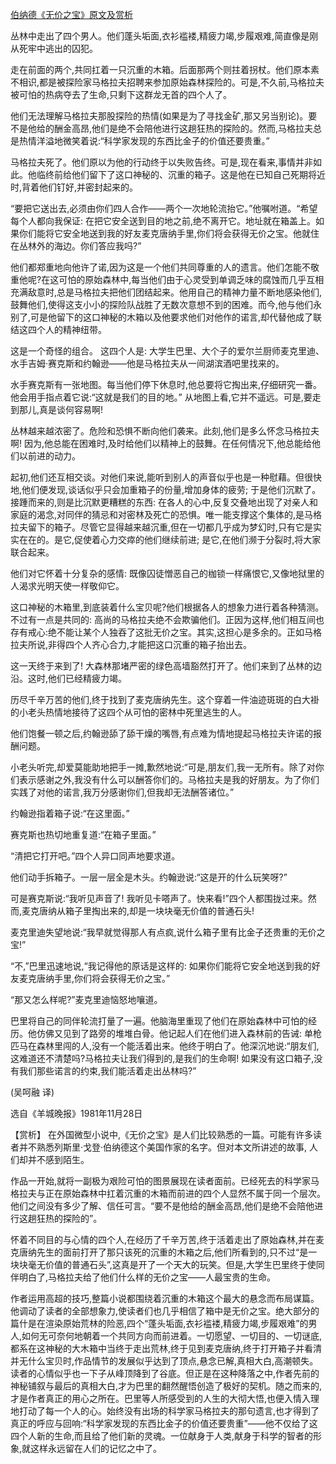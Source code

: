 [伯纳德《无价之宝》原文及赏析](https://www.vrrw.net/wx/15441.html)

丛林中走出了四个男人。他们蓬头垢面,衣衫褴褛,精疲力竭,步履艰难,简直像是刚从死牢中逃出的囚犯。

走在前面的两个,共同扛着一只沉重的木箱。后面那两个则拄着拐杖。他们原本素不相识,都是被探险家马格拉夫招聘来参加原始森林探险的。可是,不久前,马格拉夫被可怕的热病夺去了生命,只剩下这群龙无首的四个人了。

他们无法理解马格拉夫那股探险的热情(如果是为了寻找金矿,那又另当别论)。要不是他给的酬金高昂,他们是绝不会陪他进行这趟狂热的探险的。然而,马格拉夫总是热情洋溢地微笑着说:“科学家发现的东西比金子的价值还要贵重。”

马格拉夫死了。他们原以为他的行动终于以失败告终。可是,现在看来,事情并非如此。他临终前给他们留下了这口神秘的、沉重的箱子。这是他在已知自己死期将近时,背着他们钉好,并密封起来的。

“要把它送出去,必须由你们四人合作——两个一次地轮流抬它。”他嘱咐道。“希望每个人都向我保证: 在把它安全送到目的地之前,绝不离开它。地址就在箱盖上。如果你们能将它安全地送到我的好友麦克唐纳手里,你们将会获得无价之宝。他就住在丛林外的海边。你们答应我吗?”

他们都郑重地向他许了诺,因为这是一个他们共同尊重的人的遗言。他们怎能不敬重他呢?在这可怕的原始森林中,每当他们由于心灵受到单调乏味的腐蚀而几乎互相充满敌意时,总是马格拉夫把他们团结起来。他用自己的精神力量不断地感染他们,鼓舞他们,使得这支小小的探险队战胜了无数次意想不到的困难。而今,他与他们永别了,可是他留下的这口神秘的木箱以及他要求他们对他作的诺言,却代替他成了联结这四个人的精神纽带。

这是一个奇怪的组合。 这四个人是: 大学生巴里、大个子的爱尔兰厨师麦克里迪、水手吉姆·赛克斯和约翰逊——他是马格拉夫从一间湖滨酒吧里找来的。

水手赛克斯有一张地图。每当他们停下休息时,他总要将它掏出来,仔细研究一番。他会用手指点着它说:“这就是我们的目的地。” 从地图上看,它并不遥远。可是,要走到那儿,真是谈何容易啊!

丛林越来越浓密了。危险和恐惧不断向他们袭来。此刻,他们是多么怀念马格拉夫啊! 因为,他总能在困难时,及时给他们以精神上的鼓舞。在任何情况下,他总能给他们以前进的动力。

起初,他们还互相交谈。对他们来说,能听到别人的声音似乎也是一种慰藉。但很快地,他们便发现,谈话似乎只会加重箱子的份量,增加身体的疲劳; 于是他们沉默了。接踵而来的,则是比沉默更糟糕的东西: 在各人的心中,反复交叠地出现了对亲人和家庭的渴念,对同伴的猜忌和对密林及死亡的恐惧。唯一能支撑这个集体的,是马格拉夫留下的箱子。尽管它显得越来越沉重,但在一切都几乎成为梦幻时,只有它是实实在在的。是它,促使着心力交瘁的他们继续前进; 是它,在他们濒于分裂时,将大家联合起来。

他们对它怀着十分复杂的感情: 既像囚徒憎恶自己的枷锁一样痛恨它,又像地狱里的人渴求光明天使一样敬仰它。

这口神秘的木箱里,到底装着什么宝贝呢?他们根据各人的想象力进行着各种猜测。不过有一点是共同的: 高尚的马格拉夫绝不会欺骗他们。正因为这样,他们相互间也存有戒心:绝不能让某个人独吞了这批无价之宝。其实,这担心是多余的。正如马格拉夫所说,非得四个人齐心合力,才能把这口沉重的箱子抬出去。

这一天终于来到了! 大森林那堵严密的绿色高墙豁然打开了。他们来到了丛林的边沿。这时,他们已经精疲力竭。

历尽千辛万苦的他们,终于找到了麦克唐纳先生。这个穿着一件油迹斑斑的白大褂的小老头热情地接待了这四个从可怕的密林中死里逃生的人。

他们饱餐一顿之后,约翰逊舔了舔干燥的嘴唇,有点难为情地提起马格拉夫许诺的报酬问题。

小老头听完,却爱莫能助地把手一摊,歉然地说:“可是,朋友们,我一无所有。除了对你们表示感谢之外,我没有什么可以酬答你们的。马格拉夫是我的好朋友。为了你们实践了对他的诺言,我万分感谢你们,但我却无法酬答诸位。”

约翰逊指着箱子说:“在这里面。”

赛克斯也热切地重复道:“在箱子里面。”

“清把它打开吧。”四个人异口同声地要求道。

他们动手拆箱子。一层一层全是木头。约翰逊说:“这是开的什么玩笑呀?”

可是赛克斯说:“我听见声音了! 我听见卡嗒声了。快来看!”四个人都围拢过来。然而,麦克唐纳从箱子里掏出来的,却是一块块毫无价值的普通石头!

麦克里迪失望地说:“我早就觉得那人有点疯,说什么箱子里有比金子还贵重的无价之宝!”

“不,”巴里迅速地说,“我记得他的原话是这样的: 如果你们能将它安全地送到我的好友麦克唐纳手里,你们将会获得无价之宝。”

“那又怎么样呢?”麦克里迪恼怒地嚷道。

巴里将自己的同伴轮流打量了一遍。他脑海里重现了他们在原始森林中可怕的经历。他仿佛又见到了路旁的堆堆白骨。他记起人们在他们进入森林前的告诫: 单枪匹马在森林里闯的人,没有一个能活着出来。他终于明白了。他深沉地说:“朋友们,这难道还不清楚吗?马格拉夫让我们得到的,是我们的生命啊! 如果没有这口箱子,没有我们那些诺言的约束,我们能活着走出丛林吗?”

(吴呵融 译)

选自《羊城晚报》1981年11月28日



【赏析】 在外国微型小说中,《无价之宝》是人们比较熟悉的一篇。可能有许多读者并不熟悉列斯里·戈登·伯纳德这个美国作家的名字。但对本文所讲述的故事, 人们却并不感到陌生。

作品一开始,就将一副极为艰险可怕的图景展现在读者面前。已经死去的科学家马格拉夫与正在原始森林中扛着沉重的木箱而前进的四个人显然不属于同一个层次。他们之间没有多少了解、信任可言。“要不是他给的酬金高昂,他们是绝不会陪他进行这趟狂热的探险的”。

怀着不同目的与心情的四个人,在经历了千辛万苦,终于活着走出了原始森林,并在麦克唐纳先生的面前打开了那只该死的沉重的木箱之后,他们所看到的,只不过“是一块块毫无价值的普通石头”,这真是开了一个天大的玩笑。但是,大学生巴里终于使同伴明白了,马格拉夫给了他们什么样的无价之宝——人最宝贵的生命。

作者运用高超的技巧,整篇小说都围绕着沉重的木箱这个最大的悬念而布局谋篇。他调动了读者的全部想象力,使读者们也几乎相信了箱中是无价之宝。绝大部分的篇什是在渲染原始荒林的险恶,四个“蓬头垢面,衣衫褴褛,精疲力竭,步履艰难”的男人,如何无可奈何地朝着一个共同方向而前进着。一切愿望、一切目的、一切谜底,都系在这神秘的大木箱中当终于走出荒林,终于见到麦克唐纳,终于打开箱子并看清并无什么宝贝时,作品情节的发展似乎达到了顶点,悬念已解,真相大白,高潮顿失。读者的心情似乎也一下子从峰顶降到了谷底。但正是在这种降落之中,作者先前的神秘铺叙与最后的真相大白,才为巴里的翻然醒悟创造了极好的契机。随之而来的,才是作者真正的用心之所在。巴里等人所感受到的人生的大彻大悟,也便入情入理地打动了每一个人的心。始终没有出场的科学家马格拉夫的那句遗言,也才得到了真正的呼应与回响:“科学家发现的东西比金子的价值还要贵重”——他不仅给了这四个人新的生命,而且给了他们新的灵魂。一位献身于人类,献身于科学的智者的形象,就这样永远留在人们的记忆之中了。


